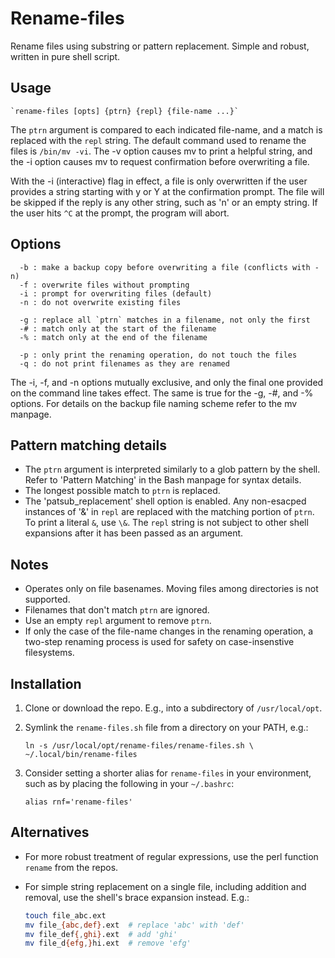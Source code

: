 # Rename-files

Rename files using substring or pattern replacement. Simple and robust, written in pure
shell script.

## Usage

    `rename-files [opts] {ptrn} {repl} {file-name ...}`

The `ptrn` argument is compared to each indicated file-name, and a match is replaced
with the `repl` string. The default command used to rename the files is `/bin/mv -vi`.
The -v option causes mv to print a helpful string, and the -i option causes mv to
request confirmation before overwriting a file.

With the -i (interactive) flag in effect, a file is only overwritten if the user
provides a string starting with y or Y at the confirmation prompt. The file will
be skipped if the reply is any other string, such as 'n' or an empty string. If
the user hits `^C` at the prompt, the program will abort.

## Options

```
  -b : make a backup copy before overwriting a file (conflicts with -n)
  -f : overwrite files without prompting
  -i : prompt for overwriting files (default)
  -n : do not overwrite existing files

  -g : replace all `ptrn` matches in a filename, not only the first
  -# : match only at the start of the filename
  -% : match only at the end of the filename

  -p : only print the renaming operation, do not touch the files
  -q : do not print filenames as they are renamed
```

The -i, -f, and -n options mutually exclusive, and only the final one provided
on the command line takes effect. The same is true for the -g, -#, and -%
options. For details on the backup file naming scheme refer to the mv manpage.

## Pattern matching details

  - The `ptrn` argument is interpreted similarly to a glob pattern by the
    shell. Refer to 'Pattern Matching' in the Bash manpage for syntax details.
  - The longest possible match to `ptrn` is replaced.
  - The 'patsub_replacement' shell option is enabled. Any non-esacped instances
    of '&' in `repl` are replaced with the matching portion of `ptrn`. To print
    a literal `&`, use `\&`. The `repl` string is not subject to other shell
    expansions after it has been passed as an argument.

## Notes

  - Operates only on file basenames. Moving files among directories is not
    supported.
  - Filenames that don't match `ptrn` are ignored.
  - Use an empty `repl` argument to remove `ptrn`.
  - If only the case of the file-name changes in the renaming operation, a
    two-step renaming process is used for safety on case-insenstive filesystems.

## Installation

 1. Clone or download the repo. E.g., into a subdirectory of `/usr/local/opt`.

 2. Symlink the `rename-files.sh` file from a directory on your PATH, e.g.:

    `ln -s /usr/local/opt/rename-files/rename-files.sh \
        ~/.local/bin/rename-files`

 3. Consider setting a shorter alias for `rename-files` in your environment, such
as by placing the following in your `~/.bashrc`:

    `alias rnf='rename-files'`

## Alternatives

  - For more robust treatment of regular expressions, use the perl function
    `rename` from the repos.

  - For simple string replacement on a single file, including addition and
    removal, use the shell's brace expansion instead. E.g.:

    ```sh
    touch file_abc.ext
    mv file_{abc,def}.ext  # replace 'abc' with 'def'
    mv file_def{,ghi}.ext  # add 'ghi'
    mv file_d{efg,}hi.ext  # remove 'efg'
    ```
